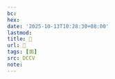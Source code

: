 ```yaml
---
bc:
hex:
date: '2025-10-13T10:28:30+08:00'
lastmod:
title: 􂓄
url: 􂓄
tags: [面]
src: DCCV
note:
---
```

